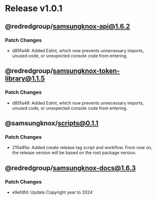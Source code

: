 # Release v1.0.1

## @redredgroup/samsungknox-api@1.6.2

### Patch Changes

- d85fa48: Added Eslint, which now prevents unnecessary imports, unused code, or unexpected console code from entering.

## @redredgroup/samsungknox-token-library@1.1.5

### Patch Changes

- d85fa48: Added Eslint, which now prevents unnecessary imports, unused code, or unexpected console code from entering.

## @samsungknox/scripts@0.1.1

### Patch Changes

- 210a95e: Added create release tag script and workflow. From now on, the release version will be based on the root package version.

## @redredgroup/samsungknox-docs@1.6.3

### Patch Changes

- e9efdfd: Update Copyright year to 2024

